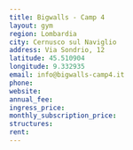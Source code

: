 ```yaml
---
title: Bigwalls - Camp 4
layout: gym
region: Lombardia
city: Cernusco sul Naviglio
address: Via Sondrio, 12
latitude: 45.510904
longitude: 9.332935
email: info@bigwalls-camp4.it
phone: 
website: 
annual_fee: 
ingress_price: 
monthly_subscription_price: 
structures: 
rent: 
---
```


